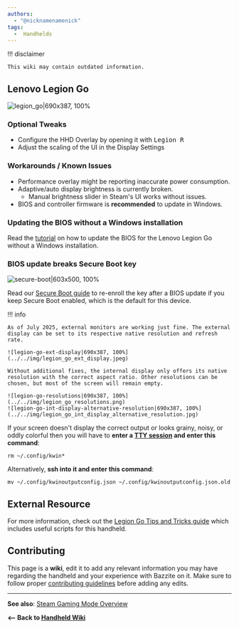 ```yaml
---
authors:
  - "@nicknamenamenick"
tags:
  -  Handhelds
---
```


<!-- ANCHOR: METADATA -->
<!--{"url_discourse": "https://universal-blue.discourse.group/docs?topic=2413", "fetched_at": "2024-09-03 16:43:19.836067+00:00"}-->
<!-- ANCHOR_END: METADATA -->


!!! disclaimer

    This wiki may contain outdated information.

## Lenovo Legion Go

![legion_go|690x387, 100%](../../img/legion_go.jpeg)

### Optional Tweaks
- Configure the HHD Overlay by opening it with <kbd>Legion R</kbd>
- Adjust the scaling of the UI in the Display Settings

### Workarounds / Known Issues

- Performance overlay might be reporting inaccurate power consumption.
- Adaptive/auto display brightness is currently broken.
  - Manual brightness slider in Steam's UI works without issues.
- BIOS and controller firmware is **recommended** to update in Windows.

### Updating the BIOS without a Windows installation

Read the [tutorial](/Handheld_and_HTPC_edition/update-bios-lenovo-legion-go.md) on how to update the BIOS for the Lenovo Legion Go without a Windows installation.

### BIOS update breaks Secure Boot key

![secure-boot|603x500, 100%](../../img/secure-boot.png)

Read our [Secure Boot guide](/General/Installation_Guide/secure_boot.md#method-b-after-installation-method) to re-enroll the key after a BIOS update if you keep Secure Boot enabled, which is the default for this device.

!!! info

    As of July 2025, external monitors are working just fine. The external display can be set to its respective native resolution and refresh rate.

    ![legion-go-ext-display|690x387, 100%](../../img/legion_go_ext_display.jpeg)

    Without additional fixes, the internal display only offers its native resolution with the correct aspect ratio. Other resolutions can be chosen, but most of the screen will remain empty.

    ![legion-go-resolutions|690x387, 100%](../../img/legion_go_resolutions.png)
    ![legion-go-int-display-alternative-resolution|690x387, 100%](../../img/legion_go_int_display_alternative_resolution.jpg)



If your screen doesn't display the correct output or looks grainy, noisy, or oddly colorful then you will have to **enter a [TTY session](/Handheld_and_HTPC_edition/quirks.md#tty-if-you-cannot-access-desktop-mode) and enter this command**:

```
rm ~/.config/kwin*
```

Alternatively, **ssh into it and enter this command**:

```
mv ~/.config/kwinoutputconfig.json ~/.config/kwinoutputconfig.json.old
```

## External Resource

For more information, check out the [Legion Go Tips and Tricks guide](https://github.com/aarron-lee/legion-go-tricks) which includes useful scripts for this handheld.

## Contributing

This page is a **wiki**, edit it to add any relevant information you may have regarding the handheld and your experience with Bazzite on it. Make sure to follow proper [contributing guidelines](/CONTRIBUTE.md) before adding any edits.

<hr>

**See also**: [Steam Gaming Mode Overview](../Steam_Gaming_Mode.md)

**<-- Back to [Handheld Wiki](./index.md)**
